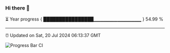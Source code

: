 ### Hi there 👋

⏳ Year progress { ████████████████▁▁▁▁▁▁▁▁▁▁▁▁▁▁ } 54.99 %

---

⏰ Updated on Sat, 20 Jul 2024 06:13:37 GMT

![Progress Bar CI](https://github.com/Shyam-Makwana/GitHub-Actions-Demo/workflows/Progress%20Bar%20CI/badge.svg)
